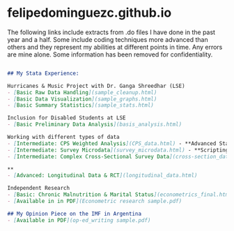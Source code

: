 # felipedominguezc.github.io

The following links include extracts from .do files I have done in the past year and a half. Some include coding techniques more advanced than others and they represent my abilities at different points in time. Any errors are mine alone. Some information has been removed for confidentiality. 

```markdown

## My Stata Experience:

Hurricanes & Music Project with Dr. Ganga Shreedhar (LSE)
- [Basic Raw Data Handling](sample_cleanup.html)
- [Basic Data Visualization](sample_graphs.html)
- [Basic Summary Statistics](sample_stats.html)

Inclusion for Disabled Students at LSE
- [Basic Preliminary Data Analysis](basis_analysis.html)

Working with different types of data
- [Intermediate: CPS Weighted Analysis](CPS_data.html) - **Advanced Stata scripting showcasing weighted aggregations, loop-driven age-group analysis, and dynamic visualizations for LFPR research.**
- [Intermediate: Survey Microdata](survey_microdata.html) - **Scripting for survey panel data management and analysis, featuring data merging, imputation, asset aggregation, depression score calculation, and regression-based treatment effect evaluation.**
- [Intermediate: Complex Cross-Sectional Survey Data](cross-section_data.html) - **Advanced weighted survey analysis in Stata calculating diabetes prevalence across subpopulations with survey design adjustments, dynamic aggregation, and trend visualizations.

**
- [Advanced: Longitudinal Data & RCT](longitudinal_data.html)

Independent Research
- [Basic: Chronic Malnutrition & Marital Status](econometrics_final.html)
- [Available in in PDF](Econometric research sample.pdf)

## My Opinion Piece on the IMF in Argentina
- [Available in PDF](op-ed_writing sample.pdf)
